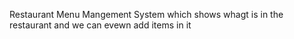 Restaurant Menu Mangement System which shows whagt is in the restaurant and we can evewn add items in it
